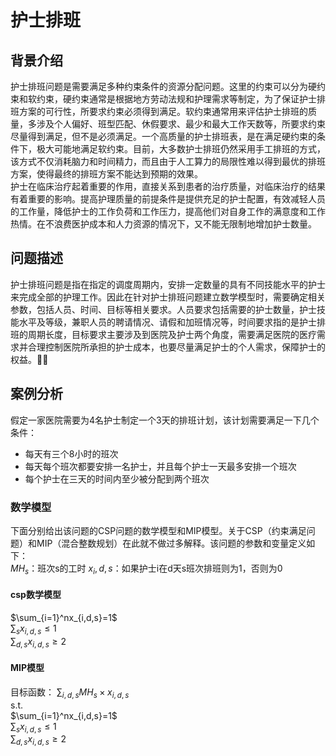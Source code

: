 <head>
    <script src="https://cdn.mathjax.org/mathjax/latest/MathJax.js?config=TeX-AMS-MML_HTMLorMML" type="text/javascript"></script>
    <script type="text/x-mathjax-config">
        MathJax.Hub.Config({
            tex2jax: {
            skipTags: ['script', 'noscript', 'style', 'textarea', 'pre'],
            inlineMath: [['$','$']]
            }
        });
    </script>
</head>

# 护士排班       
## 背景介绍    
护士排班问题是需要满足多种约束条件的资源分配问题。这里的约束可以分为硬约束和软约束，硬约束通常是根据地方劳动法规和护理需求等制定，为了保证护士排班方案的可行性，所要求约束必须得到满足。软约束通常用来评估护士排班的质量，多涉及个人偏好、班型匹配、休假要求、最少和最大工作天数等，所要求约束尽量得到满足，但不是必须满足。一个高质量的护士排班表，是在满足硬约束的条件下，极大可能地满足软约束。目前，大多数护士排班仍然采用手工排班的方式，该方式不仅消耗脑力和时间精力，而且由于人工算力的局限性难以得到最优的排班方案，使得最终的排班方案不能达到预期的效果。   
护士在临床治疗起着重要的作用，直接关系到患者的治疗质量，对临床治疗的结果有着重要的影响。提高护理质量的前提条件是提供充足的护士配置，有效减轻人员的工作量，降低护士的工作负荷和工作压力，提高他们对自身工作的满意度和工作热情。在不浪费医护成本和人力资源的情况下，又不能无限制地增加护士数量。
## 问题描述    
护士排班问题是指在指定的调度周期内，安排一定数量的具有不同技能水平的护士来完成全部的护理工作。因此在针对护士排班问题建立数学模型时，需要确定相关参数，包括人员、时间、目标等相关要求。人员要求包括需要的护士数量，护士技能水平及等级，兼职人员的聘请情况、请假和加班情况等，时间要求指的是护士排班的周期长度，目标要求主要涉及到医院及护士两个角度，需要满足医院的医疗需求并合理控制医院所承担的护士成本，也要尽量满足护士的个人需求，保障护士的权益。
## 案例分析    
假定一家医院需要为4名护士制定一个3天的排班计划，该计划需要满足一下几个条件：   
- 每天有三个8小时的班次
- 每天每个班次都要安排一名护士，并且每个护士一天最多安排一个班次
- 每个护士在三天的时间内至少被分配到两个班次    
### 数学模型
下面分别给出该问题的CSP问题的数学模型和MIP模型。关于CSP（约束满足问题）和MIP（混合整数规划）在此就不做过多解释。该问题的参数和变量定义如下：    
$MH_s$：班次s的工时
$x_i,d,s$：如果护士i在d天s班次排班则为1，否则为0    
#### **csp数学模型**   
$\sum_{i=1}^nx_{i,d,s}=1$   
$\sum_{s}x_{i,d,s}\leq1$    
$\sum_{d,s}x_{i,d,s}\geq2$   
#### **MIP模型**     
目标函数：  $\sum_{i,d,s}MH_s \times x_{i,d,s}$     
s.t.      
$\sum_{i=1}^nx_{i,d,s}=1$   
$\sum_{s}x_{i,d,s}\leq1$   
$\sum_{d,s}x_{i,d,s}\geq2$   

